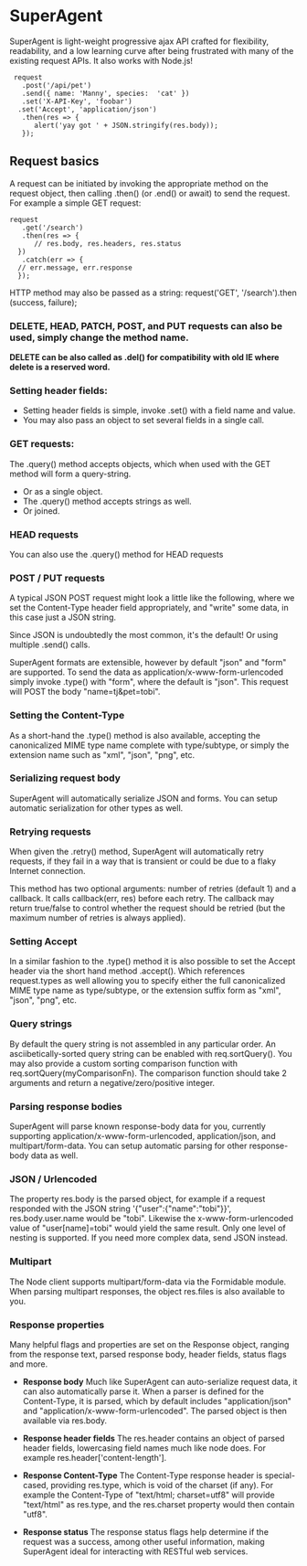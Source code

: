 # SuperAgent
SuperAgent is light-weight progressive ajax API crafted for flexibility, readability, and a low learning curve after being frustrated with many of the existing request APIs. It also works with Node.js!

     request
       .post('/api/pet')
       .send({ name: 'Manny', species:  'cat' })
       .set('X-API-Key', 'foobar')
      .set('Accept', 'application/json')
       .then(res => {
          alert('yay got ' + JSON.stringify(res.body));
       });

## Request basics
A request can be initiated by invoking the appropriate method on the request object, then calling .then() (or .end() or await) to send the request. For example a simple GET request:

    request
       .get('/search')
       .then(res => {
          // res.body, res.headers, res.status
      })
       .catch(err => {
      // err.message, err.response
      });

HTTP method may also be passed as a string:
         request('GET', '/search').then (success, failure);   

### DELETE, HEAD, PATCH, POST, and PUT requests can also be used, simply change the method name.

 **DELETE can be also called as .del() for compatibility with old IE where delete is a reserved word.**

 ### **Setting header fields:**

 * Setting header fields is simple, invoke .set() with a field name and value.
 * You may also pass an object to set several fields in a single call.

 ### **GET requests:**
The .query() method accepts objects, which when used with the GET method will form a query-string. 
* Or as a single object.
* The .query() method accepts strings as well.
* Or joined.
### HEAD requests
You can also use the .query() method for HEAD requests


### POST / PUT requests
A typical JSON POST request might look a little like the following, where we set the Content-Type header field appropriately, and "write" some data, in this case just a JSON string.

Since JSON is undoubtedly the most common, it's the default!
Or using multiple .send() calls.

SuperAgent formats are extensible, however by default "json" and "form" are supported. To send the data as application/x-www-form-urlencoded simply invoke .type() with "form", where the default is "json". This request will POST the body "name=tj&pet=tobi".

### Setting the Content-Type
As a short-hand the .type() method is also available, accepting the canonicalized MIME type name complete with type/subtype, or simply the extension name such as "xml", "json", "png", etc.

### Serializing request body
SuperAgent will automatically serialize JSON and forms. You can setup automatic serialization for other types as well.

### Retrying requests
When given the .retry() method, SuperAgent will automatically retry requests, if they fail in a way that is transient or could be due to a flaky Internet connection.

This method has two optional arguments: number of retries (default 1) and a callback. It calls callback(err, res) before each retry. The callback may return true/false to control whether the request should be retried (but the maximum number of retries is always applied).

### Setting Accept
In a similar fashion to the .type() method it is also possible to set the Accept header via the short hand method .accept(). Which references request.types as well allowing you to specify either the full canonicalized MIME type name as type/subtype, or the extension suffix form as "xml", "json", "png", etc.

### Query strings
By default the query string is not assembled in any particular order. An asciibetically-sorted query string can be enabled with req.sortQuery(). You may also provide a custom sorting comparison function with req.sortQuery(myComparisonFn). The comparison function should take 2 arguments and return a negative/zero/positive integer.
### Parsing response bodies
SuperAgent will parse known response-body data for you, currently supporting application/x-www-form-urlencoded, application/json, and multipart/form-data. You can setup automatic parsing for other response-body data as well.

### JSON / Urlencoded
The property res.body is the parsed object, for example if a request responded with the JSON string '{"user":{"name":"tobi"}}', res.body.user.name would be "tobi". Likewise the x-www-form-urlencoded value of "user[name]=tobi" would yield the same result. Only one level of nesting is supported. If you need more complex data, send JSON instead.

### Multipart
The Node client supports multipart/form-data via the Formidable module. When parsing multipart responses, the object res.files is also available to you.
### Response properties
Many helpful flags and properties are set on the Response object, ranging from the response text, parsed response body, header fields, status flags and more.

* **Response body**
Much like SuperAgent can auto-serialize request data, it can also automatically parse it. When a parser is defined for the Content-Type, it is parsed, which by default includes "application/json" and "application/x-www-form-urlencoded". The parsed object is then available via res.body.

* **Response header fields**
The res.header contains an object of parsed header fields, lowercasing field names much like node does. For example res.header['content-length'].

* **Response Content-Type**
The Content-Type response header is special-cased, providing res.type, which is void of the charset (if any). For example the Content-Type of "text/html; charset=utf8" will provide "text/html" as res.type, and the res.charset property would then contain "utf8".

* **Response status**
The response status flags help determine if the request was a success, among other useful information, making SuperAgent ideal for interacting with RESTful web services.